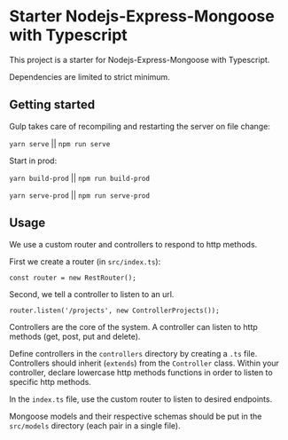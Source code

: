 # Starter Nodejs-Express-Mongoose with Typescript

This project is a starter for Nodejs-Express-Mongoose with Typescript.

Dependencies are limited to strict minimum.

## Getting started

Gulp takes care of recompiling and restarting the server on file change:

`yarn serve` || `npm run serve`

Start in prod:

`yarn build-prod` || `npm run build-prod`

`yarn serve-prod` || `npm run serve-prod`

## Usage

We use a custom router and controllers to respond to http methods.

First we create a router (in `src/index.ts`):

`const router = new RestRouter();`

Second, we tell a controller to listen to an url.

`router.listen('/projects', new ControllerProjects());`

Controllers are the core of the system. A controller can listen to http methods (get, post, put and delete).

Define controllers in the `controllers` directory by creating a `.ts` file.
Controllers should inherit (`extends`) from the `Controller` class.
Within your controller, declare lowercase http methods functions in order to listen to specific http methods.

In the `index.ts` file, use the custom router to listen to desired endpoints.

Mongoose models and their respective schemas should be put in the `src/models` directory (each pair in a single file).

